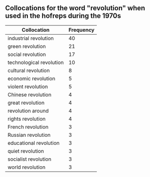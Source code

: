 ## Collocations for the word "revolution" when used in the hofreps during the 1970s

| Collocation | Frequency |
|--------------|----------------|
|industrial revolution|40|
|green revolution|21|
|social revolution|17|
|technological revolution|10|
|cultural revolution|8|
|economic revolution|5|
|violent revolution|5|
|Chinese revolution|4|
|great revolution|4|
|revolution around|4|
|rights revolution|4|
|French revolution|3|
|Russian revolution|3|
|educational revolution|3|
|quiet revolution|3|
|socialist revolution|3|
|world revolution|3|
